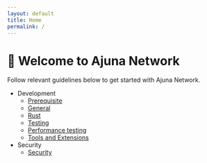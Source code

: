 ```yaml
---
layout: default
title: Home
permalink: /
---
```


# 👋 Welcome to Ajuna Network

Follow relevant guidelines below to get started with Ajuna Network.

- Development
  - [Prerequisite](/docs/development/prerequisite.md)
  - [General](/docs/development/general.md)
  - [Rust](/docs/development/rust.md)
  - [Testing](/docs/testing/testing.md)
  - [Performance testing](/docs/testing/performance.md)  
  - [Tools and Extensions](/docs/development/tools-and-extensions.md)
- Security  
  - [Security](/docs/security/security.md)
